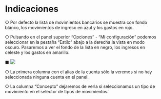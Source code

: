 # Indicaciones

○        Por defecto la lista de movimientos bancarios se muestra con fondo blanco, los movimientos de ingreso en azul y los gastos en rojo.

○        Pulsando en el panel superior “Opciones” - “Mi configuración” podemos seleccionar en la pestaña “Estilo” abajo a la derecha la vista en modo oscuro. Pasaremos a ver el fondo de la lista en negro, los ingresos en celeste y los gastos en amarillo.

■        ![](file:///C:/Users/warda/AppData/Local/Temp/msohtmlclip1/01/clip\_image002.jpg)

○        La primera columna con el alias de la cuenta sólo la veremos si no hay seleccionada ninguna cuenta en el panel.

○        La columna “Concepto” dejaremos de verla si seleccionamos un tipo de movimiento en el selector de tipos de movimientos.
